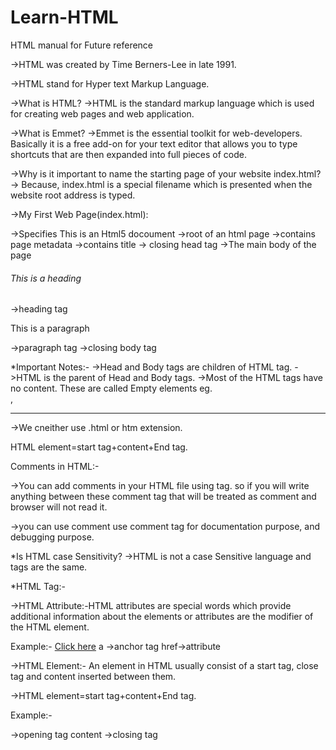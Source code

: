 # Learn-HTML
HTML manual for Future reference

->HTML was created by Time Berners-Lee in late 1991.

->HTML stand for Hyper text Markup Language.

->What is HTML?
->HTML is the standard markup language which is used for creating web pages and web application.

->What is Emmet?
->Emmet is the essential toolkit for web-developers. Basically it is a free add-on for your text editor that allows you to type shortcuts that are then expanded into full pieces of code.

->Why is it important to name the starting page of your website index.html?
-> Because, index.html is a special filename which is presented when the website root address is typed.

->My First Web Page(index.html):

 <!DOCTYPE html>->Specifies This is an Html5 docoument
<html>->root of an html page
<head>->contains page metadata
    <!-- What is metadata?
        Meatadata is a data about data. -> -->
    <title>My First Website</title>->contains title
</head>-> closing head tag
<body>->The main body of the page
    <h6>This is a heading </h6>->heading tag
    <p>This is a paragraph</p>->paragraph tag
</body>->closing body tag
</html>

*Important Notes:-
->Head and Body tags are children of HTML tag.
->HTML is the parent of Head and Body tags.
->Most of the HTML tags have no content. These are called Empty elements eg.<br>,<hr>
->We cneither use .html or htm extension.

HTML element=start tag+content+End tag.

Comments in HTML:-

->You can add comments in your HTML file using <!--...--> tag. so if you will write anything between these comment tag that will be treated as comment and browser will not read it.

<!-- commented text here -->

->you can use comment use comment tag for documentation purpose, and debugging purpose.

*Is HTML case Sensitivity?
->HTML is not a case Sensitive language <BODY> and <body> tags are the same.

*HTML Tag:-

->HTML Attribute:-HTML attributes are special words which provide additional information about the elements or attributes are the modifier of the HTML element.

Example:- <a href="https://www.csinfo360.com">Click here</a>
a ->anchor tag 
href->attribute



->HTML Element:- An element in HTML usually consist of a start tag, close tag and content inserted between them.

->HTML element=start tag+content+End tag.

Example:-
<body>->opening tag
content
</body>->closing tag














